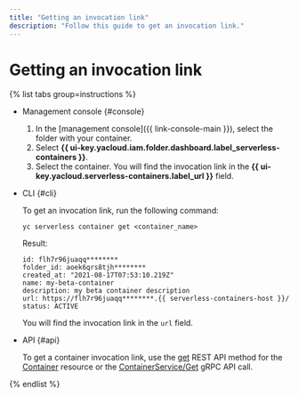 ```yaml
---
title: "Getting an invocation link"
description: "Follow this guide to get an invocation link."
---
```


# Getting an invocation link

{% list tabs group=instructions %}

- Management console {#console}

   1. In the [management console]({{ link-console-main }}), select the folder with your container.
   1. Select **{{ ui-key.yacloud.iam.folder.dashboard.label_serverless-containers }}**.
   1. Select the container. You will find the invocation link in the **{{ ui-key.yacloud.serverless-containers.label_url }}** field.

- CLI {#cli}

   To get an invocation link, run the following command:

    ```
    yc serverless container get <container_name>
    ```

   Result:

    ```
    id: flh7r96juaqq********
    folder_id: aoek6qrs8tjh********
    created_at: "2021-08-17T07:53:10.219Z"
    name: my-beta-container
    description: my beta container description
    url: https://flh7r96juaqq********.{{ serverless-containers-host }}/
    status: ACTIVE
    ```

   You will find the invocation link in the `url` field.

- API {#api}

  To get a container invocation link, use the [get](../containers/api-ref/Container/get.md) REST API method for the [Container](../containers/api-ref/Container/index.md) resource or the [ContainerService/Get](../containers/api-ref/grpc/container_service.md#Get) gRPC API call.

{% endlist %}